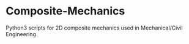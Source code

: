 # Composite-Mechanics
Python3 scripts for 2D composite mechanics used in Mechanical/Civil Engineering
